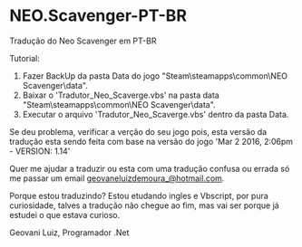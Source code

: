 # NEO.Scavenger-PT-BR

Tradução do Neo Scavenger em PT-BR

Tutorial: 

1) Fazer BackUp da pasta Data do jogo "Steam\steamapps\common\NEO Scavenger\data".
2) Baixar o 'Tradutor_Neo_Scaverge.vbs' na pasta data "Steam\steamapps\common\NEO Scavenger\data".
3) Executar o arquivo 'Tradutor_Neo_Scaverge.vbs' dentro da pasta Data.

Se deu problema, verificar a verção do seu jogo pois, esta versão da tradução esta sendo feita com base na versão do jogo 'Mar 2 2016, 2:06pm - VERSION: 1.14'

Quer me ajudar a traduzir ou esta com uma tradução confusa ou errada só me passar um email geovaneluizdemoura_@hotmail.com.

Porque estou traduzindo?
Estou etudando ingles e Vbscript, por pura curiosidade, talves a tradução não chegue ao fim, mas vai ser porque já estudei o que estava curioso.

Geovani Luiz, Programador .Net
